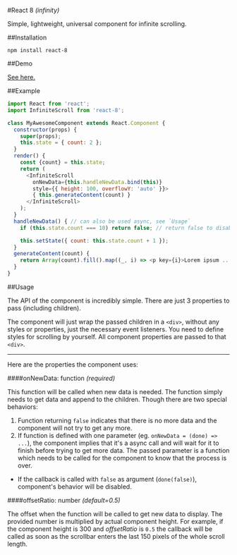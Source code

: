 #React 8 *(infinity)*

Simple, lightweight, universal component for infinite scrolling.

##Installation

`npm install react-8`

##Demo

[See here.](http://vahnag.github.io/react-8/demo/)

##Example

```javascript
import React from 'react';
import InfiniteScroll from 'react-8';

class MyAwesomeComponent extends React.Component {
  constructor(props) {
    super(props);
    this.state = { count: 2 };
  }
  render() {
    const {count} = this.state;
    return (
      <InfiniteScroll
        onNewData={this.handleNewData.bind(this)}
        style={{ height: 100, overflowY: 'auto' }}>
        { this.generateContent(count) }
      </InfiniteScroll>
    );
  }
  handleNewData() { // can also be used async, see `Usage`
    if (this.state.count === 10) return false; // return false to disable loading new data

    this.setState({ count: this.state.count + 1 });
  }
  generateContent(count) {
    return Array(count).fill().map((_, i) => <p key={i}>Lorem ipsum ...</p>);
  }
}
```

##Usage

The API of the component is incredibly simple. There are just 3 properties to pass (including children).

The component will just wrap the passed children in a `<div>`, without any styles or properties, just the necessary event listeners. You need to define styles for scrolling by yourself. All component properties are passed to that `<div>`.

---

Here are the properties the component uses:

####onNewData: function *(required)*

This function will be called when new data is needed. The function simply needs to get data and append to the children. Though there are two special behaviors:

1. Function returning `false` indicates that there is no more data and the component will not try to get any more.
2. If function is defined with one parameter (eg. `onNewData = (done) => ...`), the component implies that it's a async call and will wait for it to finish before trying to get more data. The passed parameter is a function which needs to be called for the component to know that the process is over.
* If the callback is called with `false` as argument (`done(false)`), component's behavior will be disabled.

####offsetRatio: number *(default=0.5)*

The offset when the function will be called to get new data to display. The provided number is multiplied by actual component height. For example, if the component height is 300 and *offsetRatio* is `0.5` the callback will be called as soon as the scrollbar enters the last 150 pixels of the whole scroll length.

